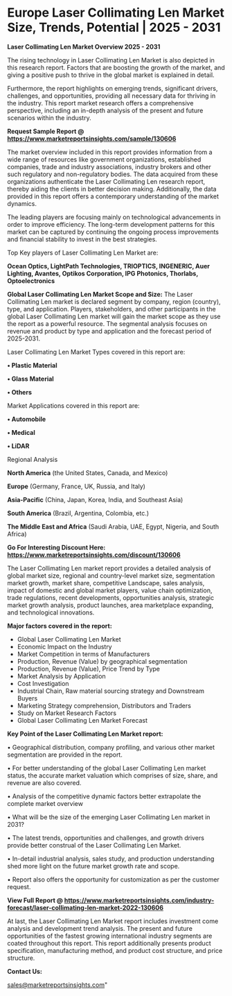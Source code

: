 # Europe Laser Collimating Len Market Size, Trends, Potential | 2025 - 2031

<Strong> Laser Collimating Len Market Overview 2025 - 2031</strong>

The rising technology in Laser Collimating Len Market is also depicted in this research report. Factors that are boosting the growth of the market, and giving a positive push to thrive in the global market is explained in detail.

Furthermore, the report highlights on emerging trends, significant drivers, challenges, and opportunities, providing all necessary data for thriving in the industry. This report market research offers a comprehensive perspective, including an in-depth analysis of the present and future scenarios within the industry.

<strong>Request Sample Report @ <a href=https://www.marketreportsinsights.com/sample/130606>https://www.marketreportsinsights.com/sample/130606</a></strong>

The market overview included in this report provides information from a wide range of resources like government organizations, established companies, trade and industry associations, industry brokers and other such regulatory and non-regulatory bodies. The data acquired from these organizations authenticate the Laser Collimating Len research report, thereby aiding the clients in better decision making. Additionally, the data provided in this report offers a contemporary understanding of the market dynamics.

The leading players are focusing mainly on technological advancements in order to improve efficiency. The long-term development patterns for this market can be captured by continuing the ongoing process improvements and financial stability to invest in the best strategies.

Top Key players of Laser Collimating Len Market are:

<strong>Ocean Optics, LightPath Technologies, TRIOPTICS, INGENERIC, Auer Lighting, Avantes, Optikos Corporation, IPG Photonics, Thorlabs, Optoelectronics</strong>

<strong><b>Global Laser Collimating Len Market Scope and Size:</b></strong>
The Laser Collimating Len market is declared segment by company, region (country), type, and application. Players, stakeholders, and other participants in the global Laser Collimating Len market will gain the market scope as they use the report as a powerful resource. The segmental analysis focuses on revenue and product by type and application and the forecast period of 2025-2031.

Laser Collimating Len Market Types covered in this report are:

<strong>• Plastic Material

• Glass Material

• Others</strong>

Market Applications covered in this report are:

<strong>• Automobile

• Medical

• LiDAR</strong> 

Regional Analysis

<strong>North America</strong> (the United States, Canada, and Mexico)

<strong>Europe</strong> (Germany, France, UK, Russia, and Italy)

<strong>Asia-Pacific</strong> (China, Japan, Korea, India, and Southeast Asia)

<strong>South America</strong> (Brazil, Argentina, Colombia, etc.)

<strong>The Middle East and Africa</strong> (Saudi Arabia, UAE, Egypt, Nigeria, and South Africa)

<strong>Go For Interesting Discount Here: <a href=https://www.marketreportsinsights.com/discount/130606>https://www.marketreportsinsights.com/discount/130606</a></strong>

The Laser Collimating Len market report provides a detailed analysis of global market size, regional and country-level market size, segmentation market growth, market share, competitive Landscape, sales analysis, impact of domestic and global market players, value chain optimization, trade regulations, recent developments, opportunities analysis, strategic market growth analysis, product launches, area marketplace expanding, and technological innovations.

<strong><b>Major factors covered in the report:</b></strong>
<ul>
  <li>Global Laser Collimating Len Market </li>
  <li>Economic Impact on the Industry</li>
  <li>Market Competition in terms of Manufacturers</li>
  <li>Production, Revenue (Value) by geographical segmentation</li>
  <li>Production, Revenue (Value), Price Trend by Type</li>
  <li>Market Analysis by Application</li>
  <li>Cost Investigation</li>
  <li>Industrial Chain, Raw material sourcing strategy and Downstream Buyers</li>
  <li>Marketing Strategy comprehension, Distributors and Traders</li>
  <li>Study on Market Research Factors</li>
  <li>Global Laser Collimating Len Market Forecast</li>
</ul>

<strong><b>Key Point of the Laser Collimating Len Market report:</b></strong>

• Geographical distribution, company profiling, and various other market segmentation are provided in the report.

• For better understanding of the global Laser Collimating Len market status, the accurate market valuation which comprises of size, share, and revenue are also covered.

• Analysis of the competitive dynamic factors better extrapolate the complete market overview

• What will be the size of the emerging Laser Collimating Len market in 2031?

• The latest trends, opportunities and challenges, and growth drivers provide better construal of the Laser Collimating Len Market.

• In-detail industrial analysis, sales study, and production understanding shed more light on the future market growth rate and scope.

• Report also offers the opportunity for customization as per the customer request.

<strong><b>View Full Report @ <a href=https://www.marketreportsinsights.com/industry-forecast/laser-collimating-len-market-2022-130606>https://www.marketreportsinsights.com/industry-forecast/laser-collimating-len-market-2022-130606</a></b></strong>


At last, the Laser Collimating Len Market report includes investment come analysis and development trend analysis. The present and future opportunities of the fastest growing international industry segments are coated throughout this report. This report additionally presents product specification, manufacturing method, and product cost structure, and price structure.

<strong>Contact Us:</strong>

sales@marketreportsinsights.com"
